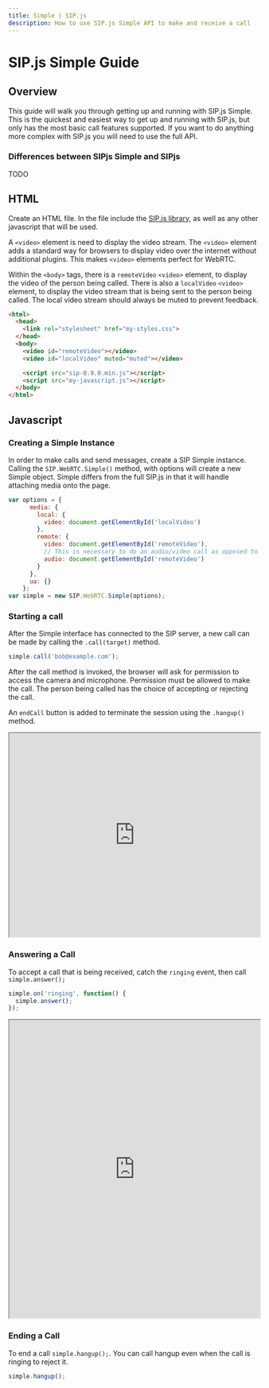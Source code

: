 ```yaml
---
title: Simple | SIP.js
description: How to use SIP.js Simple API to make and receive a call
---
```


# SIP.js Simple Guide

## Overview

This guide will walk you through getting up and running with SIP.js Simple. This is the quickest and easiest way to get up and running with SIP.js, but only has the most basic call features supported. If you want to do anything more complex with SIP.js you will need to use the full API.

### Differences between SIPjs Simple and SIPjs

 TODO

## HTML

Create an HTML file. In the file include the [SIP.js library](/download/), as well as any other javascript that will be used.

A `<video>` element is need to display the video stream.  The `<video>` element adds a standard way for browsers to display video over the internet without additional plugins. This makes `<video>` elements perfect for WebRTC.

Within the `<body>` tags, there is a `remoteVideo` `<video>` element, to display the video of the person being called.  There is also a `localVideo` `<video>` element, to display the video stream that is being sent to the person being called.  The local video stream should always be muted to prevent feedback.

~~~html
<html>
  <head>
    <link rel="stylesheet" href="my-styles.css">
  </head>
  <body>
    <video id="remoteVideo"></video>
    <video id="localVideo" muted="muted"></video>

    <script src="sip-0.9.0.min.js"></script>
    <script src="my-javascript.js"></script>
  </body>
</html>
~~~

## Javascript

### Creating a Simple Instance

In order to make calls and send messages, create a SIP Simple instance.  Calling the `SIP.WebRTC.Simple()` method, with options will create a new Simple object. Simple differs from the full SIP.js in that it will handle attaching media onto the page.

~~~javascript
var options = {
      media: {
        local: {
          video: document.getElementById('localVideo')
        },
        remote: {
          video: document.getElementById('remoteVideo'),
          // This is necessary to do an audio/video call as opposed to just a video call
          audio: document.getElementById('remoteVideo')
        }
      },
      ua: {}
    };
var simple = new SIP.WebRTC.Simple(options);
~~~

### Starting a call

After the Simple interface has connected to the SIP server, a new call can be made by calling the `.call(target)` method.

~~~javascript
simple.call('bob@example.com');
~~~

After the call method is invoked, the browser will ask for permission to access the camera and microphone.  Permission must be allowed to make the call.  The person being called has the choice of accepting or rejecting the call.

An `endCall` button is added to terminate the session using the `.hangup()` method.

<iframe
  style="width: 100%; height: 410px"
  src="https://jsfiddle.net/OnSIP/W93H6/embedded/js,html,css,result/">
</iframe>

### Answering a Call

To accept a call that is being received, catch the `ringing` event, then call `simple.answer();`

~~~javascript
simple.on('ringing', function() {
  simple.answer();
});
~~~

<iframe
  style="width: 100%; height: 600px"
  src="https://jsfiddle.net/OnSIP/vW7Lw/embedded/js,html,css,result/">
</iframe>

### Ending a Call

To end a call `simple.hangup();`. You can call hangup even when the call is ringing to reject it.

~~~javascript
simple.hangup();
~~~
